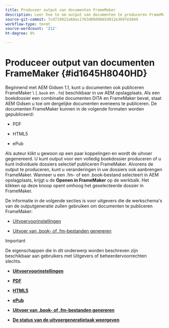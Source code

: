 ```yaml
---
title: Produceer output van documenten FrameMaker
description: Leer hoe te om output van documenten te produceren FrameMaker
source-git-commit: 7cd719921e68ac1763d09d9665d912e3697e5849
workflow-type: tm+mt
source-wordcount: '212'
ht-degree: 0%

---
```



# Produceer output van documenten FrameMaker {#id1645H8040HD}

Beginnend met AEM Gidsen 1.1, kunt u documenten ook publiceren FrameMaker \ (`.book` en `.fm`\) beschikbaar in uw AEM opslagplaats. Als een boekdossier een combinatie documenten DITA en FrameMaker bevat, staat AEM Gidsen u toe om dergelijke documenten eveneens te publiceren. De documenten FrameMaker kunnen in de volgende formaten worden gepubliceerd:

- PDF

- HTML5

- ePub


Als auteur klikt u gewoon op een paar koppelingen en wordt de uitvoer gegenereerd. U kunt output voor een volledig boekdossier produceren of u kunt individuele dossiers selectief publiceren FrameMaker. Alvorens de output te produceren, kunt u veranderingen in uw dossiers ook aanbrengen FrameMaker. Wanneer u een .fm- of een .book-bestand selecteert in AEM opslagplaats, krijgt u de **Openen in FrameMaker** op de werkbalk. Het klikken op deze knoop opent omhoog het geselecteerde dossier in FrameMaker.

De informatie in de volgende secties is voor uitgevers die de werkschema&#39;s van de outputgeneratie zullen gebruiken om documenten te publiceren FrameMaker:

- [Uitvoervoorinstellingen](fm-output-understand-presets.md#)

- [Uitvoer van .book- of .fm-bestanden genereren](fm-output-generate.md#)

>[!IMPORTANT]
>
> De eigenschappen die in dit onderwerp worden beschreven zijn beschikbaar aan gebruikers met Uitgevers of beheerdervoorrechten slechts.

- **[Uitvoervoorinstellingen](fm-output-understand-presets.md)**

- **[PDF](fm-output-pdf-preset.md)**

- **[HTML5](fm-output-html5-preset.md)**

- **[ePub](fm-output-epub-preset.md)**

- **[Uitvoer van .book- of .fm-bestanden genereren](fm-output-generate.md)**

- **[De status van de uitvoergeneratietaak weergeven](fm-output-view-status.md)**


